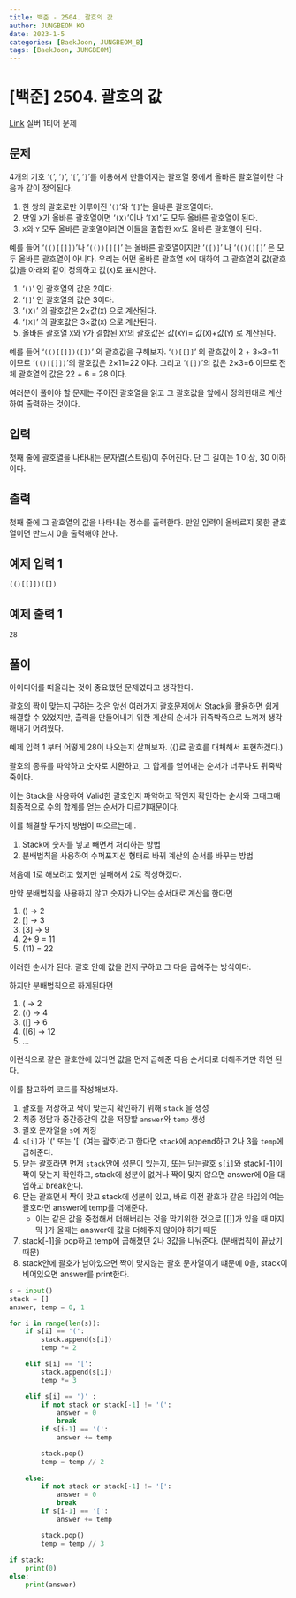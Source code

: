 ```yaml
---
title: 백준 - 2504. 괄호의 값
author: JUNGBEOM KO
date: 2023-1-5
categories: [BaekJoon, JUNGBEOM_B]
tags: [BaekJoon, JUNGBEOM]
---
```


# [백준] 2504. 괄호의 값

[Link](https://www.acmicpc.net/problem/2504) 실버 1티어 문제



## 문제

4개의 기호 ‘`(`’, ‘`)`’, ‘`[`’, ‘`]`’를 이용해서 만들어지는 괄호열 중에서 올바른 괄호열이란 다음과 같이 정의된다.

1. 한 쌍의 괄호로만 이루어진 ‘`()`’와 ‘`[]`’는 올바른 괄호열이다.
2. 만일 `X`가 올바른 괄호열이면 ‘`(X)`’이나 ‘`[X]`’도 모두 올바른 괄호열이 된다.
3. `X`와 `Y` 모두 올바른 괄호열이라면 이들을 결합한 `XY`도 올바른 괄호열이 된다.

예를 들어 ‘`(()[[]])`’나 ‘`(())[][]`’ 는 올바른 괄호열이지만 ‘`([)]`’ 나 ‘`(()()[]`’ 은 모두 올바른 괄호열이 아니다. 우리는 어떤 올바른 괄호열 `X`에 대하여 그 괄호열의 값(괄호값)을 아래와 같이 정의하고 값(`X`)로 표시한다.

1. ‘`()`’ 인 괄호열의 값은 2이다.
2. ‘`[]`’ 인 괄호열의 값은 3이다.
3. ‘`(X)`’ 의 괄호값은 2×값(`X`) 으로 계산된다.
4. ‘`[X]`’ 의 괄호값은 3×값(`X`) 으로 계산된다.
5. 올바른 괄호열 `X`와 `Y`가 결합된 `XY`의 괄호값은 값(`XY`)= 값(`X`)+값(`Y`) 로 계산된다.

예를 들어 ‘`(()[[]])([])`’ 의 괄호값을 구해보자. ‘`()[[]]`’ 의 괄호값이 2 + 3×3=11 이므로 ‘`(()[[]])`’의 괄호값은 2×11=22 이다. 그리고 ‘`([])`’의 값은 2×3=6 이므로 전체 괄호열의 값은 22 + 6 = 28 이다.

여러분이 풀어야 할 문제는 주어진 괄호열을 읽고 그 괄호값을 앞에서 정의한대로 계산하여 출력하는 것이다.



## 입력

첫째 줄에 괄호열을 나타내는 문자열(스트링)이 주어진다. 단 그 길이는 1 이상, 30 이하이다.



## 출력

첫째 줄에 그 괄호열의 값을 나타내는 정수를 출력한다. 만일 입력이 올바르지 못한 괄호열이면 반드시 0을 출력해야 한다.



## 예제 입력 1

```
(()[[]])([])
```



## 예제 출력 1

```
28
```



## 풀이

아이디어를 떠올리는 것이 중요했던 문제였다고 생각한다.

괄호의 짝이 맞는지 구하는 것은 앞선 여러가지 괄호문제에서 Stack을 활용하면 쉽게 해결할 수 있었지만, 출력을 만들어내기 위한 계산의 순서가 뒤죽박죽으로 느껴져 생각해내기 어려웠다.

예제 입력 1 부터 어떻게 28이 나오는지 살펴보자. ({}로 괄호를 대체해서 표현하겠다.)

괄호의 종류를 파악하고 숫자로 치환하고, 그 합계를 얻어내는 순서가 너무나도 뒤죽박죽이다.

이는 Stack을 사용하여 Valid한 괄호인지 파악하고 짝인지 확인하는 순서와 그때그때 최종적으로 수의 합계를 얻는 순서가 다르기때문이다.

이를 해결할 두가지 방법이 떠오르는데..

1. Stack에 숫자를 넣고 빼면서 처리하는 방법
2. 분배법칙을 사용하여 수퍼포지션 형태로 바꿔 계산의 순서를 바꾸는 방법

처음에 1로 해보려고 했지만 실패해서 2로 작성하겠다.

만약 분배법칙을 사용하지 않고 숫자가 나오는 순서대로 계산을 한다면

1. () -> 2
2. [] -> 3
3. [3] -> 9
4. 2+ 9 = 11
5. (11) = 22

이러한 순서가 된다. 괄호 안에 값을 먼저 구하고 그 다음 곱해주는 방식이다.

하지만 분배법칙으로 하게된다면

1. ( -> 2
2. (() -> 4
3. ([] -> 6
4. ([6] -> 12
5. ...

이런식으로 같은 괄호안에 있다면 값을 먼저 곱해준 다음 순서대로 더해주기만 하면 된다.

이를 참고하여 코드를 작성해보자.

1. 괄호를 저장하고 짝이 맞는지 확인하기 위해 `stack` 을 생성
2. 최종 정답과 중간중간의 값을 저장할 `answer`와 `temp` 생성
3. 괄호 문자열을 `s`에 저장
4. `s[i]`가 '(' 또는 '[' (여는 괄호)라고 한다면 `stack`에 append하고 2나 3을 `temp`에 곱해준다.
5. 닫는 괄호라면 먼저 `stack`안에 성분이 있는지, 또는 닫는괄호 `s[i]`와 stack[-1]이 짝이 맞는지 확인하고, stack에 성분이 없거나 짝이 맞지 않으면 answer에 0을 대입하고 break한다.
6. 닫는 괄호면서 짝이 맞고 stack에 성분이 있고, 바로 이전 괄호가 같은 타입의 여는 괄호라면 answer에 temp를 더해준다.
   - 이는 같은 값을 중첩해서 더해버리는 것을 막기위한 것으로 [[]]가 있을 때 마지막 ]가 올때는 answer에 값을 더해주지 않아야 하기 때문
7. stack[-1]을 pop하고 temp에 곱해졌던 2나 3값을 나눠준다. (분배법칙이 끝났기 때문) 
8. stack안에 괄호가 남아있으면 짝이 맞지않는 괄호 문자열이기 떄문에 0을, stack이 비어있으면 answer를 print한다.

```python
s = input()
stack = []
answer, temp = 0, 1

for i in range(len(s)):
    if s[i] == '(':
        stack.append(s[i])
        temp *= 2

    elif s[i] == '[':
        stack.append(s[i])
        temp *= 3

    elif s[i] == ')' :
        if not stack or stack[-1] != '(':
            answer = 0
            break
        if s[i-1] == '(':
            answer += temp

        stack.pop()
        temp = temp // 2
        
    else:
        if not stack or stack[-1] != '[':
            answer = 0
            break
        if s[i-1] == '[':
            answer += temp

        stack.pop()
        temp = temp // 3
     
if stack:
    print(0)
else:
    print(answer)
```
